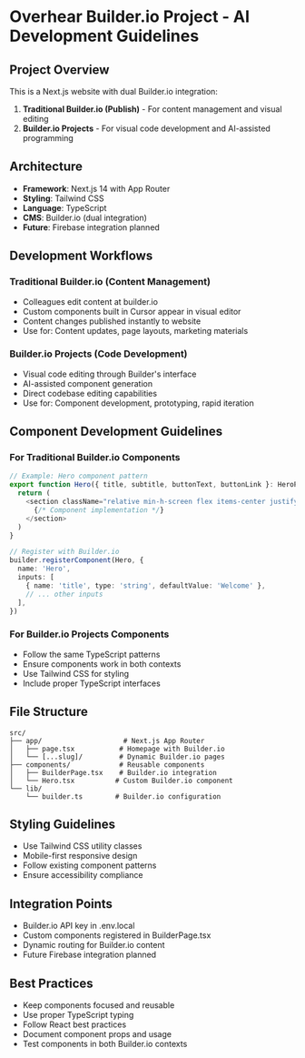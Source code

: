 # Overhear Builder.io Project - AI Development Guidelines

## Project Overview
This is a Next.js website with dual Builder.io integration:
1. **Traditional Builder.io (Publish)** - For content management and visual editing
2. **Builder.io Projects** - For visual code development and AI-assisted programming

## Architecture
- **Framework**: Next.js 14 with App Router
- **Styling**: Tailwind CSS
- **Language**: TypeScript
- **CMS**: Builder.io (dual integration)
- **Future**: Firebase integration planned

## Development Workflows

### Traditional Builder.io (Content Management)
- Colleagues edit content at builder.io
- Custom components built in Cursor appear in visual editor
- Content changes published instantly to website
- Use for: Content updates, page layouts, marketing materials

### Builder.io Projects (Code Development)
- Visual code editing through Builder's interface
- AI-assisted component generation
- Direct codebase editing capabilities
- Use for: Component development, prototyping, rapid iteration

## Component Development Guidelines

### For Traditional Builder.io Components
```typescript
// Example: Hero component pattern
export function Hero({ title, subtitle, buttonText, buttonLink }: HeroProps) {
  return (
    <section className="relative min-h-screen flex items-center justify-center">
      {/* Component implementation */}
    </section>
  )
}

// Register with Builder.io
builder.registerComponent(Hero, {
  name: 'Hero',
  inputs: [
    { name: 'title', type: 'string', defaultValue: 'Welcome' },
    // ... other inputs
  ],
})
```

### For Builder.io Projects Components
- Follow the same TypeScript patterns
- Ensure components work in both contexts
- Use Tailwind CSS for styling
- Include proper TypeScript interfaces

## File Structure
```
src/
├── app/                    # Next.js App Router
│   ├── page.tsx           # Homepage with Builder.io
│   └── [...slug]/         # Dynamic Builder.io pages
├── components/            # Reusable components
│   ├── BuilderPage.tsx    # Builder.io integration
│   └── Hero.tsx          # Custom Builder.io component
└── lib/
    └── builder.ts        # Builder.io configuration
```

## Styling Guidelines
- Use Tailwind CSS utility classes
- Mobile-first responsive design
- Follow existing component patterns
- Ensure accessibility compliance

## Integration Points
- Builder.io API key in .env.local
- Custom components registered in BuilderPage.tsx
- Dynamic routing for Builder.io content
- Future Firebase integration planned

## Best Practices
- Keep components focused and reusable
- Use proper TypeScript typing
- Follow React best practices
- Document component props and usage
- Test components in both Builder.io contexts
